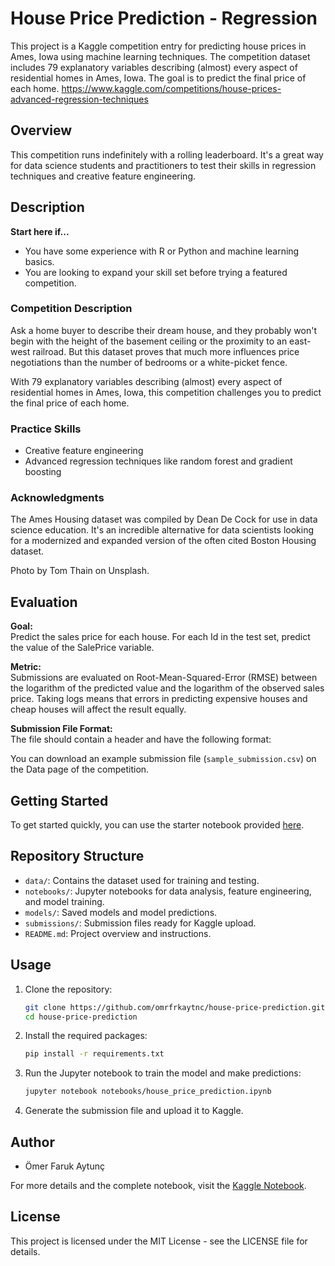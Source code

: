 # House Price Prediction - Regression

This project is a Kaggle competition entry for predicting house prices in Ames, Iowa using machine learning techniques. The competition dataset includes 79 explanatory variables describing (almost) every aspect of residential homes in Ames, Iowa. The goal is to predict the final price of each home.
https://www.kaggle.com/competitions/house-prices-advanced-regression-techniques
## Overview
This competition runs indefinitely with a rolling leaderboard. It's a great way for data science students and practitioners to test their skills in regression techniques and creative feature engineering.

## Description
**Start here if...**
- You have some experience with R or Python and machine learning basics.
- You are looking to expand your skill set before trying a featured competition.

### Competition Description
Ask a home buyer to describe their dream house, and they probably won't begin with the height of the basement ceiling or the proximity to an east-west railroad. But this dataset proves that much more influences price negotiations than the number of bedrooms or a white-picket fence.

With 79 explanatory variables describing (almost) every aspect of residential homes in Ames, Iowa, this competition challenges you to predict the final price of each home.

### Practice Skills
- Creative feature engineering 
- Advanced regression techniques like random forest and gradient boosting

### Acknowledgments
The Ames Housing dataset was compiled by Dean De Cock for use in data science education. It's an incredible alternative for data scientists looking for a modernized and expanded version of the often cited Boston Housing dataset.

Photo by Tom Thain on Unsplash.

## Evaluation
**Goal:**  
Predict the sales price for each house. For each Id in the test set, predict the value of the SalePrice variable.

**Metric:**  
Submissions are evaluated on Root-Mean-Squared-Error (RMSE) between the logarithm of the predicted value and the logarithm of the observed sales price. Taking logs means that errors in predicting expensive houses and cheap houses will affect the result equally.

**Submission File Format:**  
The file should contain a header and have the following format:




You can download an example submission file (`sample_submission.csv`) on the Data page of the competition.

## Getting Started
To get started quickly, you can use the starter notebook provided [here](https://www.kaggle.com/code/omerfarukaytunc/housepricepredict-regression).

## Repository Structure
- `data/`: Contains the dataset used for training and testing.
- `notebooks/`: Jupyter notebooks for data analysis, feature engineering, and model training.
- `models/`: Saved models and model predictions.
- `submissions/`: Submission files ready for Kaggle upload.
- `README.md`: Project overview and instructions.

## Usage
1. Clone the repository:
    ```bash
    git clone https://github.com/omrfrkaytnc/house-price-prediction.git
    cd house-price-prediction
    ```
2. Install the required packages:
    ```bash
    pip install -r requirements.txt
    ```
3. Run the Jupyter notebook to train the model and make predictions:
    ```bash
    jupyter notebook notebooks/house_price_prediction.ipynb
    ```
4. Generate the submission file and upload it to Kaggle.

## Author
- Ömer Faruk Aytunç

For more details and the complete notebook, visit the [Kaggle Notebook](https://www.kaggle.com/code/omerfarukaytunc/housepricepredict-regression).

## License
This project is licensed under the MIT License - see the LICENSE file for details.

   
